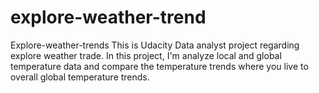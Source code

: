 # explore-weather-trend
Explore-weather-trends This is Udacity Data analyst project regarding explore weather trade. In this project, I'm analyze local and global temperature data and compare the temperature trends where you live to overall global temperature trends.
